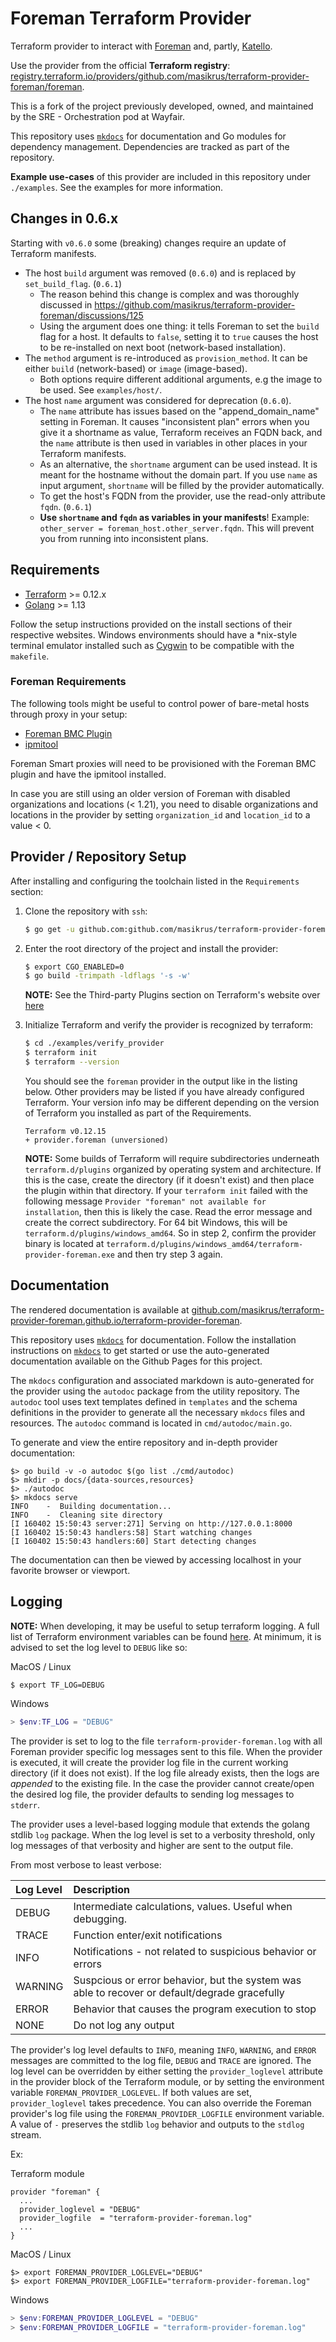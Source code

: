 # Foreman Terraform Provider

Terraform provider to interact with [Foreman](https://www.theforeman.org/)
and, partly, [Katello](https://theforeman.org/plugins/katello/).

Use the provider from the official **Terraform registry**:
[registry.terraform.io/providers/github.com/masikrus/terraform-provider-foreman/foreman](https://registry.terraform.io/providers/github.com/masikrus/terraform-provider-foreman/foreman/latest).

This is a fork of the project previously developed, owned, and maintained by
the SRE - Orchestration pod at Wayfair.

This repository uses [`mkdocs`](https://www.mkdocs.org/) for documentation and
Go modules for dependency management.  Dependencies are tracked as part of the
repository.

**Example use-cases** of this provider are included in this repository under `./examples`.
See the examples for more information.

## Changes in 0.6.x
Starting with `v0.6.0` some (breaking) changes require an update of Terraform manifests.

* The host `build` argument was removed (`0.6.0`) and is replaced by `set_build_flag`. (`0.6.1`)
  * The reason behind this change is complex and was thoroughly discussed in https://github.com/masikrus/terraform-provider-foreman/discussions/125
  * Using the argument does one thing: it tells Foreman to set the `build` flag for a host. It defaults to `false`, setting it to `true` causes the host to be re-installed on next boot (network-based installation).
* The `method` argument is re-introduced as `provision_method`. It can be either `build` (network-based) or `image` (image-based).
  * Both options require different additional arguments, e.g the image to be used. See `examples/host/`.
* The host `name` argument was considered for deprecation (`0.6.0`). 
  * The `name` attribute has issues based on the "append_domain_name" setting in Foreman. It causes "inconsistent plan" errors when you give it a shortname as value, Terraform receives an FQDN back, and the `name` attribute is then used in variables in other places in your Terraform manifests.
  * As an alternative, the `shortname` argument can be used instead. It is meant for the hostname without the domain part. If you use `name` as input argument, `shortname` will be filled by the provider automatically.
  * To get the host's FQDN from the provider, use the read-only attribute `fqdn`. (`0.6.1`)
  * **Use `shortname` and `fqdn` as variables in your manifests**! Example: `other_server = foreman_host.other_server.fqdn`. This will prevent you from running into inconsistent plans.





## Requirements

- [Terraform](https://www.terraform.io/downloads.html) >= 0.12.x
- [Golang](https://golang.org/doc/install) >= 1.13

Follow the setup instructions provided on the install sections of their
respective websites. Windows environments should have a \*nix-style terminal
emulator installed such as [Cygwin](https://www.cygwin.com/) to be compatible
with the `makefile`.

### Foreman Requirements

The following tools might be useful to control power of bare-metal hosts through proxy in your setup:

- [Foreman BMC Plugin](https://projects.theforeman.org/projects/smart-proxy/wiki/BMC)
- [ipmitool](https://github.com/ipmitool/ipmitool)

Foreman Smart proxies will need to be provisioned with the Foreman BMC plugin
and have the ipmitool installed.

In case you are still using an older version of Foreman with disabled organizations and locations (< 1.21), you need to disable organizations and locations in the provider by setting `organization_id` and `location_id` to a value < 0.


## Provider / Repository Setup

After installing and configuring the toolchain listed in the `Requirements`
section:

1. Clone the repository with `ssh`:

    ```sh
    $ go get -u github.com:github.com/masikrus/terraform-provider-foreman
    ```

2. Enter the root directory of the project and install the provider:

    ```sh
    $ export CGO_ENABLED=0
    $ go build -trimpath -ldflags '-s -w'
    ```

    **NOTE:** See the Third-party Plugins section on Terraform's website over
    [here](https://www.terraform.io/docs/configuration/providers.html#third-party-plugins)

3. Initialize Terraform and verify the provider is recognized by terraform:

    ```sh
    $ cd ./examples/verify_provider
    $ terraform init
    $ terraform --version
    ```

    You should see the `foreman` provider in the output like in the listing
    below.  Other providers may be listed if you have already configured Terraform.
    Your version info may be different depending on the version of Terraform you
    installed as part of the Requirements.

    ```
    Terraform v0.12.15
    + provider.foreman (unversioned)
    ```

    **NOTE:** Some builds of Terraform will require subdirectories underneath
    `terraform.d/plugins` organized by operating system and architecture.
    If this is the case, create the directory (if it doesn't exist) and then
    place the plugin within that directory.  If your `terraform init` failed with
    the following message `Provider "foreman" not available for installation`,
    then this is likely the case.  Read the error message and create the correct
    subdirectory.  For 64 bit Windows, this will be
    `terraform.d/plugins/windows_amd64`.  So in step 2, confirm the provider
    binary is located at `terraform.d/plugins/windows_amd64/terraform-provider-foreman.exe`
    and then try step 3 again.

## Documentation

The rendered documentation is available at
[github.com/masikrus/terraform-provider-foreman.github.io/terraform-provider-foreman](https://github.com/masikrus/terraform-provider-foreman.github.io/terraform-provider-foreman/).

This repository uses [`mkdocs`](https://www.mkdocs.org/) for documentation.
Follow the installation instructions on
[`mkdocs`](https://www.mkdocs.org/#installation) to get started or use the
auto-generated documentation available on the Github Pages for this project.

The `mkdocs` configuration and associated markdown is auto-generated for the
provider using the `autodoc` package from the utility repository. The
`autodoc` tool uses text templates defined in `templates` and the schema
definitions in the provider to generate all the necessary `mkdocs` files and
resources. The `autodoc` command is located in `cmd/autodoc/main.go`.

To generate and view the entire repository and in-depth provider documentation:

```
$> go build -v -o autodoc $(go list ./cmd/autodoc)
$> mkdir -p docs/{data-sources,resources}
$> ./autodoc
$> mkdocs serve
INFO    -  Building documentation...
INFO    -  Cleaning site directory
[I 160402 15:50:43 server:271] Serving on http://127.0.0.1:8000
[I 160402 15:50:43 handlers:58] Start watching changes
[I 160402 15:50:43 handlers:60] Start detecting changes
```

The documentation can then be viewed by accessing localhost in your favorite
browser or viewport.

## Logging

**NOTE:** When developing, it may be useful to setup terraform logging. A full
list of Terraform environment variables can be found
[here](https://www.terraform.io/docs/configuration/environment-variables.html).
At minimum, it is advised to set the log level to `DEBUG` like so:

MacOS / Linux
```sh
$ export TF_LOG=DEBUG
```

Windows
```powershell
> $env:TF_LOG = "DEBUG"
```

The provider is set to log to the file `terraform-provider-foreman.log` with
all Foreman provider specific log messages sent to this file.  When the
provider is executed, it will create the provider log file in the current
working directory (if it does not exist).  If the log file already exists,
then the logs are *appended* to the existing file.  In the case the
provider cannot create/open the desired log file, the provider defaults to
sending log messages to `stderr`.

The provider uses a level-based logging module that extends the golang
stdlib `log` package.  When the log level is set to a verbosity threshold,
only log messages of that verbosity and higher are sent to the output file.

From most verbose to least verbose:

| Log Level | Description |
| :--- | :--- |
| DEBUG | Intermediate calculations, values. Useful when debugging. |
| TRACE | Function enter/exit notifications |
| INFO | Notifications - not related to suspicious behavior or errors |
| WARNING | Suspcious or error behavior, but the system was able to recover or default/degrade gracefully |
| ERROR | Behavior that causes the program execution to stop |
| NONE | Do not log any output |

The provider's log level defaults to `INFO`, meaning `INFO`, `WARNING`, and
`ERROR` messages are committed to the log file, `DEBUG` and `TRACE` are
ignored.  The log level can be overridden by either setting the
`provider_loglevel` attribute in the provider block of the Terraform module,
or by setting the environment variable `FOREMAN_PROVIDER_LOGLEVEL`.  If both
values are set, `provider_loglevel` takes precedence. You can also override
the Foreman provider's log file using the `FOREMAN_PROVIDER_LOGFILE`
environment variable. A value of `-` preserves the stdlib `log` behavior
and outputs to the `stdlog` stream.

Ex:

Terraform module
```
provider "foreman" {
  ...
  provider_loglevel = "DEBUG"
  provider_logfile  = "terraform-provider-foreman.log"
  ...
}
```

MacOS / Linux
```shell
$> export FOREMAN_PROVIDER_LOGLEVEL="DEBUG"
$> export FOREMAN_PROVIDER_LOGFILE="terraform-provider-foreman.log"
```

Windows
```powershell
> $env:FOREMAN_PROVIDER_LOGLEVEL = "DEBUG"
> $env:FOREMAN_PROVIDER_LOGFILE = "terraform-provider-foreman.log"
```
